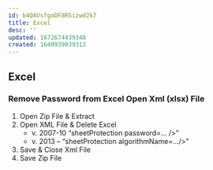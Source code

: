 ```yaml
---
id: b4QAVsfgoDF8RSizwd2k7
title: Excel
desc: ''
updated: 1672674439348
created: 1640939039312
---
```


## Excel

### Remove Password from Excel Open Xml (xlsx) File

1. Open Zip File & Extract
1. Open XML File & Delete Excel
   - v. 2007-10 “sheetProtection password=… />”
   - v. 2013 – “sheetProtection algorithmName=…/>”
1. Save & Close Xml File
1. Save Zip File
